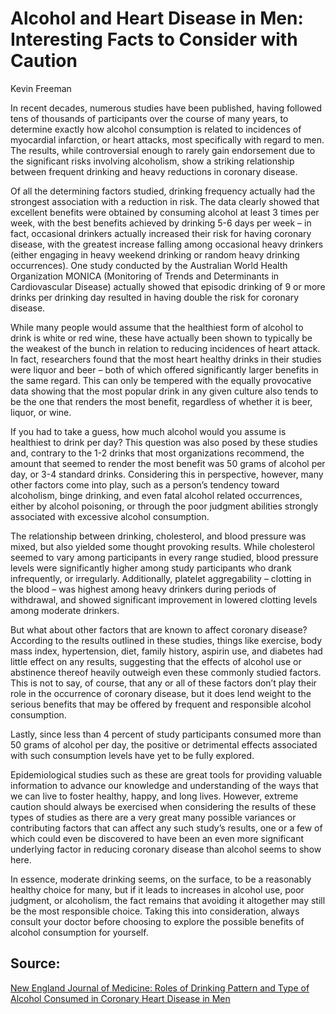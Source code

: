 # Alcohol and Heart Disease in Men: Interesting Facts to Consider with Caution

Kevin Freeman

In recent decades, numerous studies have been published, having followed tens of thousands of participants over the course of many years, to determine exactly how alcohol consumption is related to incidences of myocardial infarction, or heart attacks, most specifically with regard to men. The results, while controversial enough to rarely gain endorsement due to the significant risks involving alcoholism, show a striking relationship between frequent drinking and heavy reductions in coronary disease.   


Of all the determining factors studied, drinking frequency actually had the strongest association with a reduction in risk. The data clearly showed that excellent benefits were obtained by consuming alcohol at least 3 times per week, with the best benefits achieved by drinking 5-6 days per week – in fact, occasional drinkers actually increased their risk for having coronary disease, with the greatest increase falling among occasional heavy drinkers (either engaging in heavy weekend drinking or random heavy drinking occurrences). One study conducted by the Australian World Health Organization MONICA (Monitoring of Trends and Determinants in Cardiovascular Disease) actually showed that episodic drinking of 9 or more drinks per drinking day resulted in having double the risk for coronary disease. 

While many people would assume that the healthiest form of alcohol to drink is white or red wine, these have actually been shown to typically be the weakest of the bunch in relation to reducing incidences of heart attack. In fact, researchers found that the most heart healthy drinks in their studies were liquor and beer – both of which offered significantly larger benefits in the same regard. This can only be tempered with the equally provocative data showing that the most popular drink in any given culture also tends to be the one that renders the most benefit, regardless of whether it is beer, liquor, or wine. 

If you had to take a guess, how much alcohol would you assume is healthiest to drink per day? This question was also posed by these studies and, contrary to the 1-2 drinks that most organizations recommend, the amount that seemed to render the most benefit was 50 grams of alcohol per day, or 3-4 standard drinks. Considering this in perspective, however, many other factors come into play, such as a person’s tendency toward alcoholism, binge drinking, and even fatal alcohol related occurrences, either by alcohol poisoning, or through the poor judgment abilities strongly associated with excessive alcohol consumption. 

The relationship between drinking, cholesterol, and blood pressure was mixed, but also yielded some thought provoking results. While cholesterol seemed to vary among participants in every range studied, blood pressure levels were significantly higher among study participants who drank infrequently, or irregularly. Additionally, platelet aggregability – clotting in the blood – was highest among heavy drinkers during periods of withdrawal, and showed significant improvement in lowered clotting levels among moderate drinkers. 

But what about other factors that are known to affect coronary disease? According to the results outlined in these studies, things like exercise, body mass index, hypertension, diet, family history, aspirin use, and diabetes had little effect on any results, suggesting that the effects of alcohol use or abstinence thereof heavily outweigh even these commonly studied factors. This is not to say, of course, that any or all of these factors don’t play their role in the occurrence of coronary disease, but it does lend weight to the serious benefits that may be offered by frequent and responsible alcohol consumption. 

Lastly, since less than 4 percent of study participants consumed more than 50 grams of alcohol per day, the positive or detrimental effects associated with such consumption levels have yet to be fully explored. 

Epidemiological studies such as these are great tools for providing valuable information to advance our knowledge and understanding of the ways that we can live to foster healthy, happy, and long lives. However, extreme caution should always be exercised when considering the results of these types of studies as there are a very great many possible variances or contributing factors that can affect any such study’s results, one or a few of which could even be discovered to have been an even more significant underlying factor in reducing coronary disease than alcohol seems to show here. 

In essence, moderate drinking seems, on the surface, to be a reasonably healthy choice for many, but if it leads to increases in alcohol use, poor judgment, or alcoholism, the fact remains that avoiding it altogether may still be the most responsible choice. Taking this into consideration, always consult your doctor before choosing to explore the possible benefits of alcohol consumption for yourself.

## Source:

[New England Journal of Medicine: Roles of Drinking Pattern and Type of Alcohol Consumed in Coronary Heart Disease in Men](http://www.nejm.org/doi/full/10.1056/NEJMoa022095#t=article)

